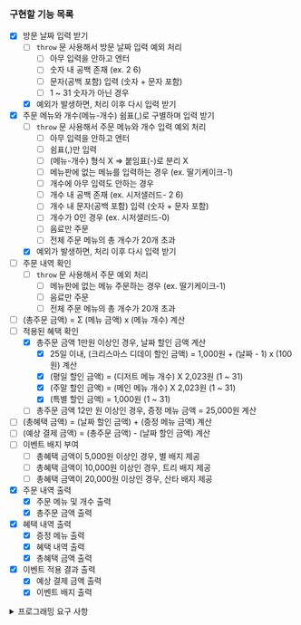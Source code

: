 ### 구현할 기능 목록

- [x] 방문 날짜 입력 받기
  - [ ] `throw` 문 사용해서 방문 날짜 입력 예외 처리
    - [ ] 아무 입력을 안하고 엔터
    - [ ] 숫자 내 공백 존재 (ex. 2 6)
    - [ ] 문자(공백 포함) 입력 (숫자 + 문자 포함)
    - [ ] 1 ~ 31 숫자가 아닌 경우
  - [x] 예외가 발생하면, 처리 이후 다시 입력 받기
- [x] 주문 메뉴와 개수(메뉴-개수) 쉼표(,)로 구별하며 입력 받기
  - [ ] `throw` 문 사용해서 주문 메뉴와 개수 입력 예외 처리
    - [ ] 아무 입력을 안하고 엔터
    - [ ] 쉼표(,)만 입력
    - [ ] (메뉴-개수) 형식 X => 붙임표(-)로 분리 X
    - [ ] 메뉴판에 없는 메뉴를 입력하는 경우 (ex. 딸기케이크-1)
    - [ ] 개수에 아무 입력도 안하는 경우
    - [ ] 개수 내 공백 존재 (ex. 시저샐러드- 2 6)
    - [ ] 개수 내 문자(공백 포함) 입력 (숫자 + 문자 포함)
    - [ ] 개수가 0인 경우 (ex. 시저샐러드-0)
    - [ ] 음료만 주문
    - [ ] 전체 주문 메뉴의 총 개수가 20개 초과
  - [x] 예외가 발생하면, 처리 이후 다시 입력 받기
- [ ] 주문 내역 확인
  - [ ] `throw` 문 사용해서 주문 예외 처리
    - [ ] 메뉴판에 없는 메뉴 주문하는 경우 (ex. 딸기케이크-1)
    - [ ] 음료만 주문
    - [ ] 전체 주문 메뉴의 총 개수가 20개 초과
- [ ] (총주문 금액) = Σ (메뉴 금액) x (메뉴 개수) 계산
- [ ] 적용된 혜택 확인
  - [x] 총주문 금액 1만원 이상인 경우, 날짜 할인 금액 계산
    - [x] 25일 이내, (크리스마스 디데이 할인 금액) = 1,000원 + (날짜 - 1) x (100원) 계산
    - [x] (평일 할인 금액) = (디저트 메뉴 개수) X 2,023원 (1 ~ 31)
    - [x] (주말 할인 금액) = (메인 메뉴 개수) X 2,023원 (1 ~ 31)
    - [x] (특별 할인 금액) = 1,000원 (1 ~ 31)
  - [ ] 총주문 금액 12만 원 이상인 경우, 증정 메뉴 금액 = 25,000원 계산
- [ ] (총혜택 금액) = (날짜 할인 금액) + (증정 메뉴 금액) 계산
- [ ] (예상 결제 금액) = (총주문 금액) - (날짜 할인 금액) 계산
- [ ] 이벤트 배지 부여
  - [ ] 총혜택 금액이 5,000원 이상인 경우, 별 배지 제공
  - [ ] 총혜택 금액이 10,000원 이상인 경우, 트리 배지 제공
  - [ ] 총혜택 금액이 20,000원 이상인 경우, 산타 배지 제공
- [x] 주문 내역 출력
  - [x] 주문 메뉴 및 개수 출력
  - [x] 총주문 금액 출력
- [x] 혜택 내역 출력
  - [x] 증정 메뉴 출력
  - [x] 혜택 내역 출력
  - [x] 총혜택 금액 출력
- [x] 이벤트 적용 결과 출력
  - [x] 예상 결제 금액 출력
  - [x] 이벤트 배지 출력

<details>
  <summary> 프로그래밍 요구 사항 </summary>
  <div markdown="1">

- Node.js 버전 18.17.1 이상 설치
- ESLint, Prettier 설정
  - Airbnb 자바스크립트 스타일 가이드 컨벤션 지키기
- `package.json`을 변경 X
  - 깃허브에는 ESLint 설정 반영 X
- `@woowacourse/mission-utils` 를 import 하여 API 사용
  - `MissionUtils.Random.pickUniqueNumbersInRange(1, 45, 6);` 를 이용하여 랜덤 숫자 생성
  - `Console.readLineAsync`, `Console.print` 를 활용하여 입/출력
- 프로그램 종료 시 `process.exit()`를 호출 X
- 파일, 패키지 이름을 수정하거나 이동 X
- 요구 사항에 명시된 출력값 형식을 지키기
- 함수(또는 메서드)가 한 가지 일만 하도록 최대한 작게 만들기
  - indent(인덴트, 들여쓰기) depth는 2까지만 허용
  - 함수(또는 메서드)의 길이는 15라인 이하
- else를 지양
- Jest를 이용하여 아래의 기능 목록을 테스트 코드 작성해서 정상 동작 확인
  - 도메인 로직에 단위 테스트 (UI 로직에 대한 단위 테스트 X)
  - `npm test` 입력하여 테스트
- 사용자가 잘못된 값을 입력할 경우 throw문을 사용해 예외 발생 -> "[ERROR]"로 시작하는 에러 메시지를 출력하고 해당 부분부터 입력을 다시 받기
- `InputView`, `OutputView` 객체를 활용해 구현
  - 파일 경로, 메서드 이름, 인자는 추가/변경 가능
  - 메서드 추가 가능
- 기능 목록 단위로 Git 커밋

    </div>
  </details>
